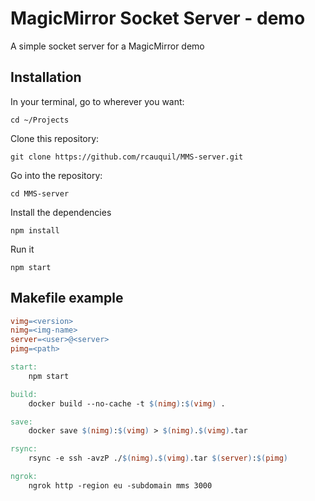 # MagicMirror Socket Server - demo

A simple socket server for a MagicMirror demo

## Installation

In your terminal, go to wherever you want:
````
cd ~/Projects
````

Clone this repository:
````
git clone https://github.com/rcauquil/MMS-server.git
````

Go into the repository:
````
cd MMS-server
````

Install the dependencies
````
npm install
````

Run it
````
npm start
````

## Makefile example
```makefile
vimg=<version>
nimg=<img-name>
server=<user>@<server>
pimg=<path>

start:
	npm start

build:
	docker build --no-cache -t $(nimg):$(vimg) .

save:
	docker save $(nimg):$(vimg) > $(nimg).$(vimg).tar

rsync:
	rsync -e ssh -avzP ./$(nimg).$(vimg).tar $(server):$(pimg)

ngrok:
	ngrok http -region eu -subdomain mms 3000
```
